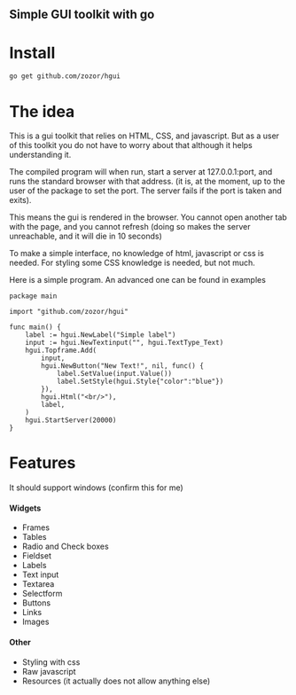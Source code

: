 Simple GUI toolkit with go
------------------------------

Install
===========================

`go get github.com/zozor/hgui`


The idea
===========================

This is a gui toolkit that relies on HTML, CSS, and javascript. But as a user of this toolkit you do not have to worry about that
although it helps understanding it.

The compiled program will when run, start a server at 127.0.0.1:port, and runs the standard browser with that address.
(it is, at the moment, up to the user of the package to set the port. The server fails if the port is taken and exits).

This means the gui is rendered in the browser. You cannot open another tab with the page, and you cannot refresh
(doing so makes the server unreachable, and it will die in 10 seconds)

To make a simple interface, no knowledge of html, javascript or css is needed. For styling some CSS knowledge is needed, but not much.

Here is a simple program. An advanced one can be found in examples


	package main

	import "github.com/zozor/hgui"

	func main() {
		label := hgui.NewLabel("Simple label")
		input := hgui.NewTextinput("", hgui.TextType_Text)
		hgui.Topframe.Add(
			input, 
			hgui.NewButton("New Text!", nil, func() {
				label.SetValue(input.Value())
				label.SetStyle(hgui.Style{"color":"blue"})
			}),
			hgui.Html("<br/>"), 
			label,
		)
		hgui.StartServer(20000)
	}

Features
===========================
It should support windows (confirm this for me)

#### Widgets

- Frames
- Tables
- Radio and Check boxes
- Fieldset
- Labels
- Text input
- Textarea
- Selectform
- Buttons
- Links
- Images

#### Other
- Styling with css
- Raw javascript
- Resources (it actually does not allow anything else)